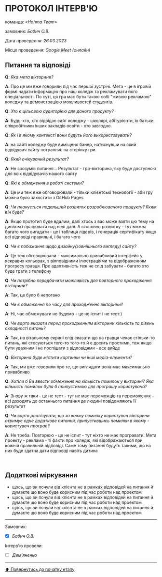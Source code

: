 # ПРОТОКОЛ ІНТЕРВ'Ю

команда: «*Hohma Team*»

замовник:  *Бабич О.В.*

Дата проведення: *26.03.2023*

Місце проведення: *Google Meet (онлайн)*

## Питання та відповіді

**Q**: *Яка мета вікторини?*

**A**: Про це ми вже говорили під час першої зустрічі. Мета - це в ігровій формі надати інформацію про наш коледж та рекламувати його спеціальності. По суті, ця гра має бути такою собі "живою рекламою" коледжу та демонстрацією можливостей студентів. 

**Q**: *Хто є цільовою аудиторією для даного продукту?*

**A**: Будь-хто, хто відвідає сайт коледжу - школярі, абітурієнти, їх батьки, співробітники інших закладів освіти - хто завгодно.

**Q**: *Як і в якому контексті вони будуть його використовувати?*

**A**: на сайті коледжу буде виміщено банер, натиснувши на який відвідувач сайту потрапляє на сторінку гри. 

**Q**: *Який очікуваний результат?*

**A**: Не зрозумів питання... Результат - гра-вікторина, яку буде доступною для всіх відвідувачів нашого сайту 

**Q**: *Які є обмеження в роботі системи?*

**A**: Це ми теж вже обговорювали - тільки клієнтські технології - аби гру можна було захостити з GitHub Pages 

**Q**: *Чи планується подальший розвиток розроблюваного продукту? Яким він буде?*

**A**: Якщо прототип буде вдалим, далі хтось з вас може взяти цю тему на диплом і працювати над нею далі. А стосовно розвитку - тут можна багато чого вигадати - це і таблиця лідерів, і генерація сертифікату якщо всі відповіді правильні, і багато чого 

**Q**: *Чи є побажання щодо дизайну(зовнішнього вигляду) сайту?*

**A**: Це теж обговорювали - максимально привабливий інтерфейс у яскравих кольорах, з вілповідними ілюстраціями та відображенням прогресу гравця. Про адаптивність теж не слід забувати - багато хто буде грати з телефону

**Q**: *Чи потрібно передбачити можливість для повторного проходження вікторини?*

**A**: Так, це було б непогано 

**Q**: *Чи є обмеження по часу для проходження вікторини?*

**A**: Ні, час обмежувати не будемо - це не іспит і не тест:) 

**Q**: *Чи варто вказати перед проходженням вікторини кількість та рівень складності питань?*

**A**: Так, на вітальному екрані слід сказати що на гравця чекає стільки-то питань, які стосуються того-то того-то й є досить простими, тож якщо бути уважним і не поспішати з відповідями - все вийде

**Q**: *Вікторина буде містити картинки чи інші медіа-елементи?*

**A**: Так, ми вже говорили про те, що виглядати вона має максимально привабливо

**Q**: *Хотіли б Ви ввести обмеження на кількість помилок у вікторині? Яка кількість помилок була б припустимою для програшу користувача?*

**A**: Знову ж таки - це не тест - тут не має переможців та переможених - всі доходять до останнього питання де людині повідомляють її результат

**Q**: *Чи варто реалізувати, що за кожну помилку користувач вікторини отримує одне додаткове питання, припустившись помилки в якому - користувач програє?*

**A**: Не треба. Повторюю - це не іспит - тут ніхто не має програвати. Мета проекту - реклама - ті факти про коледж, які відображаються при кожній правильній відповіді. Саме тому питання будуть такими, що на них буде здатна дати відповіді навіть дитина

<br>

## Додаткові міркування
* щось, що ви почули від клієнта не в рамках відповідей на питання й думаєте що воно буде корисним під час роботи над проектом
* щось, що ви почули від клієнта не в рамках відповідей на питання й думаєте що воно буде корисним під час роботи над проектом
* щось, що ви почули від клієнта не в рамках відповідей на питання й думаєте що воно буде корисним під час роботи над проектом

---
Замовник: 		
- [x] *Бабич О.В.*

Інтерв'ю провели:			

- [ ] *Дем’яненко*

---
[:arrow_up: Повернутись до початку етапу](/docs/1.Envisioning/README.md)
